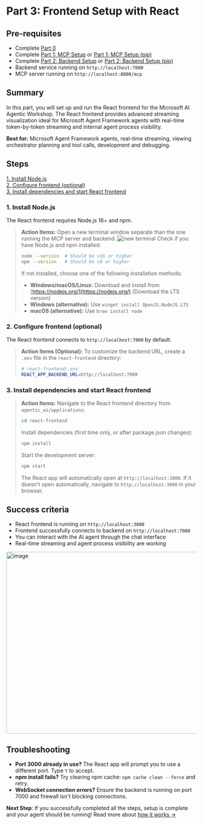 # Part 3: Frontend Setup with React

## Pre-requisites
- Complete [Part 0](../SETUP.md)
- Complete [Part 1: MCP Setup](01_mcp_uv.md) or [Part 1: MCP Setup (pip)](01_mcp_pip.md)
- Complete [Part 2: Backend Setup](02_backend_uv.md) or [Part 2: Backend Setup (pip)](02_backend_pip.md)
- Backend service running on `http://localhost:7000`
- MCP server running on `http://localhost:8000/mcp`

## Summary
In this part, you will set up and run the React frontend for the Microsoft AI Agentic Workshop. The React frontend provides advanced streaming visualization ideal for Microsoft Agent Framework agents with real-time token-by-token streaming and internal agent process visibility.

**Best for:** Microsoft Agent Framework agents, real-time streaming, viewing orchestrator planning and tool calls, development and debugging.

## Steps
[1. Install Node.js](#1-install-nodejs)  
[2. Configure frontend (optional)](#2-configure-frontend-optional)  
[3. Install dependencies and start React frontend](#3-install-dependencies-and-start-react-frontend)

### 1. Install Node.js

The React frontend requires Node.js 16+ and npm.

> **Action Items:**
> Open a new terminal window separate than the one running the MCP server and backend.
> ![new terminal](media/01_mcp_new_terminal.png)
> Check if you have Node.js and npm installed:
> ```bash
> node --version  # Should be v16 or higher
> npm --version   # Should be v8 or higher
> ```
> 
> If not installed, choose one of the following installation methods:
> - **Windows/macOS/Linux:** Download and install from [https://nodejs.org/](https://nodejs.org/) (Download the LTS version)
> - **Windows (alternative):** Use `winget install OpenJS.NodeJS.LTS`
> - **macOS (alternative):** Use `brew install node`

### 2. Configure frontend (optional)

The React frontend connects to `http://localhost:7000` by default.

> **Action Items (Optional):**
> To customize the backend URL, create a `.env` file in the `react-frontend` directory:
> ```bash
> # react-frontend/.env
> REACT_APP_BACKEND_URL=http://localhost:7000
> ```

### 3. Install dependencies and start React frontend

> **Action Items:**
> Navigate to the React frontend directory from `agentic_ai/applications`:
> ```bash
> cd react-frontend
> ```
> 
> Install dependencies (first time only, or after package.json changes):
> ```bash
> npm install
> ```
> 
> Start the development server:
> ```bash
> npm start
> ```
> 
> The React app will automatically open at `http://localhost:3000`. If it doesn't open automatically, navigate to `http://localhost:3000` in your browser.

## Success criteria
- React frontend is running on `http://localhost:3000`
- Frontend successfully connects to backend on `http://localhost:7000`
- You can interact with the AI agent through the chat interface
- Real-time streaming and agent process visibility are working

<img width="1235" height="480" alt="image" src="https://github.com/user-attachments/assets/953d0e1f-de70-48b4-b699-0677e9a6e67f" />

## Troubleshooting
- **Port 3000 already in use?** The React app will prompt you to use a different port. Type `Y` to accept.
- **npm install fails?** Try clearing npm cache: `npm cache clean --force` and retry.
- **WebSocket connection errors?** Ensure the backend is running on port 7000 and firewall isn't blocking connections.

**Next Step**: If you successfully completed all the steps, setup is complete and your agent should be running! Read more about [how it works →](04_how_it_works.md)
